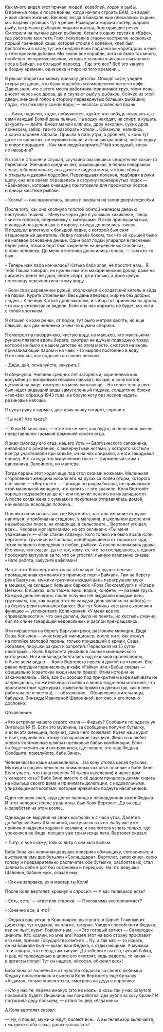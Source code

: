 Как много видел этот причал: людей, кораблей, лодок и рыбы. В военные
годы и после войны, когда начали строить БАМ, он видел, и жил своей
жизнью. Весною, когда в Байкале еще плескались льдины, мы пацаны
купались тут в речке. Разводили жаркий костёр, жарили рыбу, встречали
рыбацкие лодки и катера, бороздившие речку. Смотрели на пьяные драки
рыбаков, бегали в одних трусах в «Кафе», где работала моя тетя, Галя;
покупали в старую кастрюлю несколько порций гречневой каши, которая
стоила 4 копейки, хлеб был бесплатный в кафе; тут же съедали всей
падцанской «бригадой» и еще у тети просили добавки. Мы знали все
корабли, хотя их было так много, особенно леспромхозовских, которые
таскали «сигары» связанного леса в Байкал, на большой пароход… Где
это все? Всё это кануло в бездну времени, одна река и пирс из того
времени…

Я решил подойти к моему причалу детства. Обходя кафе, увидел открытую
дверь, что была подсобным помещением летнего кафе. Давно знал, что с
этого места работники: принимают груз, топят печь, вносят через нее
дрова, да и скупают рыбу у рыбаков. Сейчас из этой двери, женский голос
в сторону перевернутых больших рыбацких лодок, что лежали у самой воды, —
неслась словесная брань.

\-… бичи, надоели, ходят, побираются, «дайте что-нибудь покушать», а
сами каждый Божий день пьяные. На водку находят, на спирт, а кушать,
закурить — дайте! Вчера мамой клялись, дров наколем, сухих дров
принесем, забор, где-то разобрать хотели… Обманули, напились, а харчи
заранее забрали. Пришла в пять утра, а дров нет, « конь тут даже не
валялся», но мужики пошли, а если завтра война, всё за водку и спирт
продадите… Как мне людей кормить? Чай холодный, «поз» не наварила?

Я стоял в стороне и слушал, случайно оказавшись свидетелем какой-то
перепалки. Женщина средних лет, розовощекая, в белом поварском чепце, в
белом халате, она даже не видела меня, я стоял сбоку к открытым дверям
подсобки. Перекидывая поленья, подбирая в руки щепу, она все время
обращалась в сторону перевернутых лодок — «Байкалок», которые очевидно
приготовили для просмолки бортов и днища местные рыбаки.

\- Козлы! — она выругалась, вошла и закрыла на засов двери подсобки.

После того, как она хлопнула толстой обитой железом дверью, наступила
тишина… Минуты через две я услышал хихиканье, говор чьих-то голосов,
вперемежку с матерками. Я стал прислушиваться, и каждый раз делал шаг в
сторону, откуда доносились голоса. Я подошел вплотную к большой лодке, с
которой был снят стационарный двигатель. Лодка лежала боком, так что ей
крышей было ее килевое основание днище. Один борт лодки упирался в
песчаный берег реки, второй борт был закреплен на деревянных столбиках,
в пояс человеку. До меня отчетливо доносились голоса, — там кто-то
был…

\- Теперь нам лафа кончилась? Катька баба злая, не простит нам… Я
тебе Пашка говорил, не нужны нам эти макарининские дрова, даже на
сигареты денег не дали, пейте спирт, да и только, а дров целую поленницу
переколотили этому жиду…

\- Бери свое деревянное ружьё, оболокайся в солдатский китель и айда на
паром. Курить стрельнем! Весь день впереди, мир не без добрых людей…
К вечеру Катьке дров наколем, и забор тот принесем на дрова, что мы у
сетевязалки видели. Если она нас кормить не будет, мы ноги с тобой
протянем…

Я отошел к краю речки, от лодки, тут было метров десять, но еще слышал,
как два человека о чем-то шумно спорили.

Я смотрел на прозрачную, чистую воду, на мальков, что маленьким рунцом
плавали вдоль берега; смотрел не щучью подводную траву, которой не было
в нашем детстве на этом месте, смотрел на вновь причаливающий паром и на
чаек, что ныряли постоянно в воду. Я не слышал, как подошел со спины
человек.

\- Дядя, дай, пожалуйста, закурить?

Я обернулся. Человек средних лет загорелый, коричневый как колумбиец с
выпуклыми глазами навыкат; лысый, и золотистой щетиной на лице, смотрел
на меня умоляюще… На голое тело у него был надет видавший виды
замусоленный пиджак, солдатские брюки «галифе» образца 1943 года, на
босую ногу без носков надеты резиновые калоши.

Я сунул руку в карман, доставая пачку сигарет, спросил:

-Ты чей? Кто таков?

— Коли Ильина сын, — ответил он мне, как будто, он всю свою жизнь
представлялся громкой фамилией своего отца.

Я знал смолоду его отца, нашего Усть — Баргузинского сапожника; инвалида
по рождению, с вывернутыми ногами; у которого костыли всегда участвовали
при ходьбе, он на них опирался, а ноги закидывал вперед. Вот откуда эти
выпученные глаза — фирменный штамп сапожника. Запойного, но мастера.

Тогда парень этот ходил еще под стол своими ножками. Маленькая
сгорбленная женщина носила его на руках за Колей отцом, которого все
звали — «Вертолет» … Проходя по рядам базара, он приказывал этой
маленькой женщине, что купить — это значило: Коля Вертолёт хорошо
подзаработал денег или получил пенсию по инвалидности. А после когда
жена с сумками и покупками отправлялась домой, начиналась всеобщая
попойка…

Попойка начиналась там, где Вертолёта, застало желание от души напиться:
у трибуны на стадионе, у магазина, в школьном дворе или на рыбацком
пирсе, на кладбище, в сельсовете… Вертолет угощал, всех… Человек мог
идти мимо, но его окликали: «Ты меня уважаешь?» — «Пей стакан Агдаму».
Кого только не было возле Коли вертолета: грузчики из Госпара,
освободившиеся от тюрьмы люди, тетки вольного поведения в любви, рыбаки.
А после начиналась драка. Кто кому, что сказал, да не так, кому-то,
что-то послышалось, а одного прохожего мутузили за то, что он угостил,
пьяную кампанию сказав: «Нате ребята, закусите вафлями»!

Часто этот Коля вертолет гулял в Госпаре. Государственная промышленная
компания по приписке порт «Байкал». Там на берегу реки Баргузин, мужики
грузчики каждый день перегружали муку в мешках, на склады с больших
баржей: «Роза Люксембург» и «Клара Цеткин». В ящиках, шло также: вино,
водка, конфеты, — разные груза. Каждый день вечером, после получки (её
выдавали каждый день грузчикам, так, как народ этот не каждый день
являлся на работу) — на берегу реки начинался банкет. Вот тут Колины
костыли выполняли функцию — успокоителя. Коля кричал: «У меня все по
справедливости!». Что они делили, было не понять, но костыль смачно бил
по спине товарищей недовольных и распри прекращались.

Эти пиршества на берегу Баргузин реки, разгоняла милиция. Дядя Саша
Копылов — участковый милиционер, после того, как утонул на попойке
молодой парень, только пришедший с армии, Саша Жеравен, пирушки закрыл и
запретил. Пересажал на 15 суток некоторых… Колю Вертолета увозили в
люльке милицейского мотоцикла. Ноги инвалида болтались над люлькой
пропеллером, и было всем видно — Колю Вертолета повезли домой на
«такси». Все равно пирушки перенеслись в кафе «Гайка» или «Бабьи
слёзы» — официально (советские люди имели право). Этим истории не
заканчивались… Всё, всё бы хорошо под прикрытием кафе выпивать не
запрещалась, но жительница поселка в винно-водочном магазине, что звали
местные «дежурка», вывесила прямо на двери (так, как в нем работала её
невестка), — объявление… Объявление жительницы, бабушки, Зинаиды
Ивановной Шалониной, вот оно, я его помню дословно:

Объявление:

«Кто встречал нашего седого козла — Федьку? Сообщите по адресу ул.
Энгельса № 15. Если это мужчина, за сообщение получит бутылку, а если эта
женщина, получит, сама чего пожелает. Козел наш курит и пьет, научили
его этому госпаровские грузчики. Федя наш любит жевать соломенные шляпы
и шелковые бабьи комбинации. Если он будет мочиться и опорожнятся, где
попало, это наш Федька. Сообщите, пожалуйста, бабе Зине».

Человечество наше зашевелилось… На кону стояла целая бутылка. Мужики
и пацаны вели всех пойманных козлов в поселке к бабе Зине. Если учесть,
что (наш поселок 10 тысяч населения) и через дом у каждого козы? Бабе
Зине вместе с её дедом пришлось днями сидеть на крыльце своего дома и
принимать делегации, с недовольными, упирающимися козлами, которые
нравились боднуть насильников.

Один человек знал, куда делся пьяница и пезпардонник козел Федька. И
этот человек; после узнали мы, был Коля Вертолет. Да он еще и заработал
на этом козле…

Однажды он вырулил на своих костылях в 4 часа утра. Долетел до бабушки
Зины Шалониной, постучался в окно. Бабушке уже прилично надоели ходоки с
козлами, и она хотела узнать только, где упокоился ее Федя, прошло уже
три месяца лета. Вертолет сказал:

\- Литр, я все скажу, только литр я сначала выпью.

Баба Зина как невинная девушка поверила обманщику, согласилась и
выставила ему две бутылки «Солнцедара». Вертолет, запрокинул, свою
голову и предварительно распечатав обе бутылки, разболтав их, стал
заливать себе в рот без остановки и передыху. На что дедушка Шалонин,
бабкин муж, сказал ему:

\- Как на заправке, ух и мастер ты Коля!

После Коля вертолет, крякнул и спросил: — У вас телевизор есть?

\- Есть, есть! — ответили старики. — Программы все принимает?

\- Конечно все, а что?

\- Федька ваш уехал в Красноярск, выступать в Цирке! Главный их
директор, тут отдыхал, на пляже, загорал. Увидел способности Федьки, как
он пьет, курит. Говорит нам: — «Это готовый артист — Самородок значить.
Кто хозяин, ко мне его! Козел этот на всю страну прославит его имя,
премия Государства светит»… Ну, а где вас — то искать, он на Байкале
был — козел ваш Федька, с отдыхающими. А мужики то и говорят, что невод
там тянули. Да заберите вы его, пускай бабка, и дед по телевиденью в
цирке его смотрят, ведь радость, то какая — в артисты попал! Тут он
надоел, обсосал, обкурил всех!

Баба Зина от волненья и от чувства гордости за своего любимца Федьку
прослезилась и вынесла Коле Вертолету еще бутылку «Агдама», только жалея
козла, смотрела на деда и спросила:

\- Кто у нас те, переча иманух (это не козлы, а козы так у нас зовутся)
покрывать будет? Лишились мы приработка, два рубля за козу брали? И
погрозила деду пальцем, — отпил ты дед «Агдамчик».

А Коля вертолет сказал:

— Ну, я пошел, мужики ждут, болеют все… А вы телевизор включайте,
смотрите в оба глаза, должны показать!